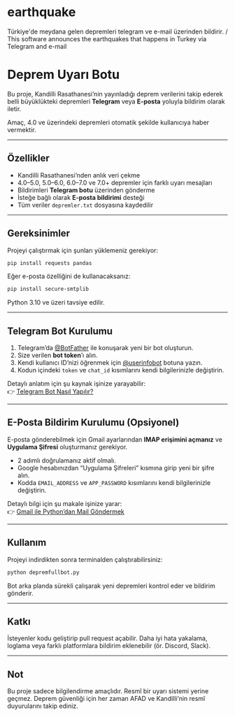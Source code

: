 # earthquake
Türkiye'de meydana gelen depremleri telegram ve e-mail üzerinden bildirir. / This software announces the earthquakes that happens in Turkey via Telegram and e-mail

# Deprem Uyarı Botu  

Bu proje, Kandilli Rasathanesi’nin yayınladığı deprem verilerini takip ederek belli büyüklükteki depremleri **Telegram** veya **E-posta** yoluyla bildirim olarak iletir.  

Amaç, 4.0 ve üzerindeki depremleri otomatik şekilde kullanıcıya haber vermektir.  

---

## Özellikler  

- Kandilli Rasathanesi’nden anlık veri çekme  
- 4.0–5.0, 5.0–6.0, 6.0–7.0 ve 7.0+ depremler için farklı uyarı mesajları  
- Bildirimleri **Telegram botu** üzerinden gönderme  
- İsteğe bağlı olarak **E-posta bildirimi** desteği  
- Tüm veriler `depremler.txt` dosyasına kaydedilir  

---

## Gereksinimler  

Projeyi çalıştırmak için şunları yüklemeniz gerekiyor:  

```bash
pip install requests pandas
```

Eğer e-posta özelliğini de kullanacaksanız:  

```bash
pip install secure-smtplib
```

Python 3.10 ve üzeri tavsiye edilir.  

---

## Telegram Bot Kurulumu  

1. Telegram’da [@BotFather](https://t.me/botfather) ile konuşarak yeni bir bot oluşturun.  
2. Size verilen **bot token**’ı alın.  
3. Kendi kullanıcı ID’nizi öğrenmek için [@userinfobot](https://t.me/userinfobot) botuna yazın.  
4. Kodun içindeki `token` ve `chat_id` kısımlarını kendi bilgilerinizle değiştirin.  

Detaylı anlatım için şu kaynak işinize yarayabilir:  
👉 [Telegram Bot Nasıl Yapılır?](https://core.telegram.org/bots/tutorial)  

---

## E-Posta Bildirim Kurulumu (Opsiyonel)  

E-posta gönderebilmek için Gmail ayarlarından **IMAP erişimini açmanız** ve **Uygulama Şifresi** oluşturmanız gerekiyor.  

- 2 adımlı doğrulamanız aktif olmalı.  
- Google hesabınızdan “Uygulama Şifreleri” kısmına girip yeni bir şifre alın.  
- Kodda `EMAIL_ADDRESS` ve `APP_PASSWORD` kısımlarını kendi bilgilerinizle değiştirin.  

Detaylı bilgi için şu makale işinize yarar:  
👉 [Gmail ile Python’dan Mail Göndermek](https://realpython.com/python-send-email/)  

---

## Kullanım  

Projeyi indirdikten sonra terminalden çalıştırabilirsiniz:  

```bash
python depremfullbot.py
```

Bot arka planda sürekli çalışarak yeni depremleri kontrol eder ve bildirim gönderir.  

---

## Katkı  

İsteyenler kodu geliştirip pull request açabilir. Daha iyi hata yakalama, loglama veya farklı platformlara bildirim eklenebilir (ör. Discord, Slack).  

---

## Not  

Bu proje sadece bilgilendirme amaçlıdır. Resmî bir uyarı sistemi yerine geçmez. Deprem güvenliği için her zaman AFAD ve Kandilli’nin resmî duyurularını takip ediniz.  
